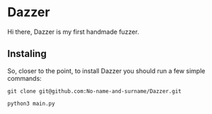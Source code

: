 # Dazzer

Hi there, Dazzer is my first handmade fuzzer. 

## Instaling

So, closer to the point, to install Dazzer you should run a few simple commands:

```git clone git@github.com:No-name-and-surname/Dazzer.git```

```python3 main.py```
      
